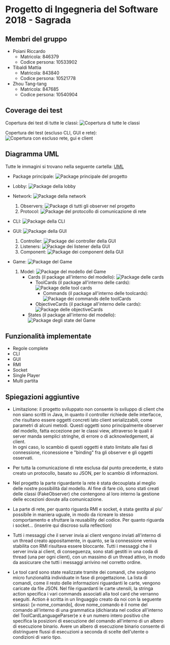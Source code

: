 # Progetto di Ingegneria del Software 2018 - Sagrada

## Membri del gruppo

- Poiani Riccardo
    - Matricola: 846379
    - Codice persona: 10533902
- Tibaldi Mattia
    - Matricola: 843840
    - Codice persona: 10521778
- Zhou Tang-tang
    - Matricola: 847685
    - Codice persona: 10540904

## Coverage dei test

Copertura dei test di tutte le classi: 
![Copertura di tutte le classi](/images/coverage_all_packages.png)

Copertura dei test (escluso CLI, GUI e rete):
![Copertura con escluso rete, gui e client](/images/coverage_exclude_client_and_network.png)

## Diagramma UML

Tutte le immagini si trovano nella seguente cartella: [UML](/images/uml/)

- Package principale:
![Package principale del progetto](/images/uml/class__package.jpg)

- Lobby:
![Package della lobby](/images/uml/class__lobby__lobby.jpg)

- Network:
![Package della network](/images/uml/class__network__network.jpg)
    1. Observers:
    ![Package di tutti gli observer nel progetto](/images/uml/class__observers__observers.jpg)
    2. Protocol:
    ![Package del protocollo di comunicazione di rete](/images/uml/class__protocol__protocol.jpg)

- CLI:
![Package della CLI](/images/uml/class__cli__cli.jpg)

- GUI:
![Package della GUI](/images/uml/class__graphics__graphics.jpg)
    1. Controller:
    ![Package dei controller della GUI](/images/uml/class__controller__controller2.jpg)
    2. Listeners:
    ![Package dei listener della GUI](/images/uml/class__listener__listener.jpg)
    3. Component:
    ![Package dei component della GUI](/images/uml/class__component__component.jpg)
    
- Game:
![Package del Game](/images/uml/class__game__game.jpg)
    1. Model:
    ![Package del modello del Game](/images/uml/class__model__model.jpg)
        - Cards (il package all'interno del modello):
        ![Package delle cards](/images/uml/class__cards__cards.jpg)
            - ToolCards (il package all'interno delle cards):
            ![Package delle tool cards](/images/uml/class__toolcards__toolcards.jpg)
                - Commands (il package all'interno delle toolcards):
                ![Package dei commands delle toolCards](/images/uml/class__commands__commands.jpg)
            - ObjectiveCards (il package all'interno delle cards):
            ![Package delle objectiveCards](/images/uml/class__objectivecards__objectivecards.jpg)
        - States (il package all'interno del modello):
        ![Package degli state del Game](/images/uml/class__state__state.jpg)

## Funzionalità implementate

- Regole complete
- CLI
- GUI
- RMI
- Socket
- Single Player
- Multi partita

## Spiegazioni aggiuntive

- Limitazione: il progetto sviluppato non consente lo sviluppo di client che non siano scritti in Java, in quanto il 
controller richiede delle interfacce, che risultano essere oggetti concreti lato client serializzabili, come parametri 
di alcuni metodi. Questi oggetti sono principalmente observer del modello, fatta eccezione per le classi view, 
attraverso le quali il server manda semplici stringhe, di errore o di acknowledgement, ai client.   
In ogni caso, lo scambio di questi oggetti è stato limitato alle fasi di connessione, riconessione e "binding" fra gli 
observer e gli oggetti osservati. 

- Per tutta la comunicazione di rete esclusa dal punto precedente, è stato creato un protocollo, basato su JSON, 
per lo scambio di informazioni. 

- Nel progetto la parte riguardante la rete è stata decouplata al meglio delle nostre possibilità dal modello. Al fine
di fare ciò, sono stati creati delle classi (FakeObserver) che contengono al loro interno la gestione delle eccezioni
dovute alla comunicazione. 

- La parte di rete, per quanto riguarda RMI e socket, è stata gestita al piu' possibile in maniera uguale, in modo 
da ricreare lo stesso comportamento e sfruttare la reusability del codice. Per quanto riguarda i socket... (inserire
qui discroso sulla reflection)

- Tutti i messaggi che il server invia ai client vengono inviati all'interno di un thread creato appositamente,
in quanto, se la connessione veniva stabilita con RMI risultava essere bloccante. Tutti i messaggi che il server
invia ai client, di conseguenza, sono stati gestiti in una coda di thread (una per ogni client), con un massimo di un
thread attivo, in modo da assicurare che tutti i messaggi arrivino nel corretto ordine.

- Le tool card sono state realizzate tramite dei comandi, che svolgono micro funzionalità individuate in fase di 
progettazione. La lista di comandi, come il resto delle informazioni riguardanti le carte, vengono caricate da 
file JSON. Nel file riguardanti le carte utensili, la stringa action specifica i vari
commands associati alla tool card che verranno eseguiti. Action è scritta in un linguaggio creato da noi con la seguente
sintassi: [x-nome_comando], dove nome_comando è il nome del comando all'interno di una grammatica (dichiarata nel codice
all'interno del ToolCardLanguageParser)e x è un numero intero positivo che specifica la posizioni di esecuzione del 
comando all'interno di un albero di esecuzione binario. Avere un albero di esecuzione binario consente di distringuere
flussi di esecuzioni a seconda di scelte dell'utente o condizioni di vario tipo.




